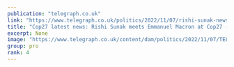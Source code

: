 ```yaml
---
publication: "telegraph.co.uk"
link: "https://www.telegraph.co.uk/politics/2022/11/07/rishi-sunak-news-rishi-sunak-news-gavin-williamson-cop27-latest/"
title: "Cop27 latest news: Rishi Sunak meets Emmanuel Macron at Cop27 - live updates"
excerpt: None
image: "https://www.telegraph.co.uk/content/dam/politics/2022/11/07/TELEMMGLPICT000315429901_trans_NvBQzQNjv4BqrpfQw2hJyG_yckwxPAr0gmyy-GsNrhPQbLesooHneHs.jpeg?impolicy=logo-overlay"
group: pro
rank: 4
---
```

